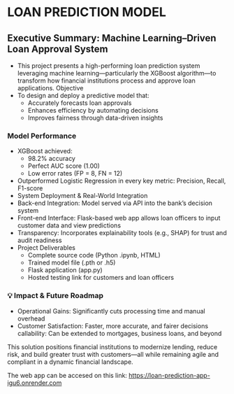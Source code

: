 # **LOAN PREDICTION MODEL**
## Executive Summary: Machine Learning–Driven Loan Approval System
- This project presents a high-performing loan prediction system leveraging machine learning—particularly the XGBoost algorithm—to
   transform how financial institutions process and approve loan applications.
Objective
- To design and deploy a predictive model that:
  - Accurately forecasts loan approvals
  - Enhances efficiency by automating decisions
  - Improves fairness through data-driven insights
### Model Performance
- XGBoost achieved:
   - 98.2% accuracy
   - Perfect AUC score (1.00)
   - Low error rates (FP = 8, FN = 12)
- Outperformed Logistic Regression in every key metric: Precision, Recall, F1-score
- System Deployment & Real-World Integration
- Back-end Integration: Model served via API into the bank’s decision system
- Front-end Interface: Flask-based web app allows loan officers to input customer data and view predictions
- Transparency: Incorporates explainability tools (e.g., SHAP) for trust and audit readiness
- Project Deliverables
   - Complete source code (Python .ipynb, HTML)
   - Trained model file (.pth or .h5)
   - Flask application (app.py)
   - Hosted testing link for customers and loan officers

### 💡 Impact & Future Roadmap
- Operational Gains: Significantly cuts processing time and manual overhead
- Customer Satisfaction: Faster, more accurate, and fairer decisions  callability: 
   Can be extended to mortgages, business loans, and beyond

This solution positions financial institutions to modernize lending, reduce risk, and build greater trust with customers—all while remaining agile 
and compliant in a dynamic financial landscape.

The web app can be accesed on this link: https://loan-prediction-app-igu6.onrender.com

